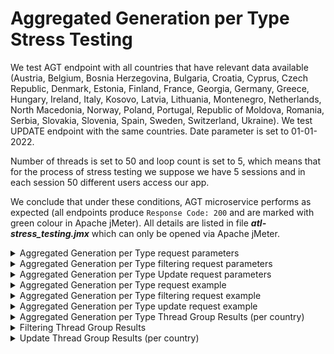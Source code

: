 # Aggregated Generation per Type Stress Testing

We test AGT endpoint with all countries that have relevant data available (Austria, Belgium, Bosnia Herzegovina, Bulgaria, Croatia, Cyprus, Czech Republic, Denmark, Estonia, Finland, France, Georgia, Germany, Greece, Hungary, Ireland, Italy, Kosovo, Latvia, Lithuania, Montenegro, Netherlands, North Macedonia, Norway, Poland, Portugal, Republic of Moldova, Romania, Serbia, Slovakia, Slovenia, Spain, Sweden, Switzerland, Ukraine). We test UPDATE endpoint with the same countries. Date parameter is set to 01-01-2022.

Number of threads is set to 50 and loop count is set to 5, which means that for the process of stress testing we suppose we have 5 sessions and in each session 50 different users access our app.

We conclude that under these conditions, AGT microservice performs as expected (all endpoints produce ``Response Code: 200`` and are marked with green colour in Apache jMeter). All details are listed in file ***atl-stress_testing.jmx*** which can only be opened via Apache jMeter.

<details>
  <summary>
    Aggregated Generation per Type request parameters
  </summary>
  <p>
    <img src="https://user-images.githubusercontent.com/94307935/177054434-a1212cea-efea-4e1e-89ed-5d37e1067712.png">
  </p>
 </details>
 
 <details>
  <summary>
    Aggregated Generation per Type filtering request parameters
  </summary>
  <p>
    <img src="https://user-images.githubusercontent.com/94307935/177054381-e58735a2-7f44-473d-8562-929d921c8297.png">
  </p>
 </details>
 
  <details>
  <summary>
    Aggregated Generation per Type Update request parameters
  </summary>
  <p>
    <img src="https://user-images.githubusercontent.com/94307935/177054407-dd08c3af-9b2f-4a3d-8b8f-13f41294af7c.png">
  </p>
 </details>
 
<details>
  <summary>
    Aggregated Generation per Type request example
  </summary>
  <p>
    <img src="https://user-images.githubusercontent.com/94307935/177054082-96350851-51d9-42cb-ae36-83643d6a8de7.png">
  </p>
</details>
 
<details>
  <summary>
    Aggregated Generation per Type filtering request example
  </summary>
  <p>
    <img src="https://user-images.githubusercontent.com/94307935/177054493-b3945fd1-bb6d-4883-82f8-44b7ffae7644.png">
    <img src="https://user-images.githubusercontent.com/94307935/177054556-ee35a93a-e47f-404e-9fa7-8fc14f765351.png">
  </p>
</details>
 
<details>
  <summary>
    Aggregated Generation per Type update request example
  </summary>
  <p>
    <img src="https://user-images.githubusercontent.com/94307935/177054576-7fc711aa-be35-401c-aac8-a248cbff8015.png">
  </p>
</details>
 
<details>
  <summary>
    Aggregated Generation per Type Thread Group Results (per country)
  </summary>
  <p>
    <details>
      <summary>
        Austria
      </summary>
      <p>
        <img src="https://user-images.githubusercontent.com/94307935/177145310-313fc21a-c87c-4e4f-bf98-278e5ae9fa00.png">
        <img src="https://user-images.githubusercontent.com/94307935/177145398-1ff0265f-6b4e-49fc-ac39-4a2ab0e0a5e6.png">
        <img src="https://user-images.githubusercontent.com/94307935/177145468-780b6d0e-11fb-494f-b40e-f72fb17b0c06.png">
      </p>
    </details>
    <details>
      <summary>
        Belgium
      </summary>
      <p>
        <img src="https://user-images.githubusercontent.com/94307935/177145540-d7f7f1d3-544a-41cf-80b1-8c0564790f8d.png">
      </p>
    </details>
    <details>
      <summary>
        Bosnia Herzegovina
      </summary>
      <p>
        <img src="https://user-images.githubusercontent.com/94307935/177145640-3374a901-0ef0-4219-a641-826392bcfd84.png">
      </p>
    </details>
    <details>
      <summary>
        Bulgaria
      </summary>
      <p>
        <img src="https://user-images.githubusercontent.com/94307935/177145700-e112c003-a7ec-461f-b762-b810b99e3c8c.png">
      </p>
    </details>
    <details>
      <summary>
        Croatia
      </summary>
      <p>
        <img src="https://user-images.githubusercontent.com/94307935/177145788-7301f732-ec3d-4f2c-80b8-a3efbba8af5c.png">
      </p>
    </details>
    <details>
      <summary>
        Cyprus
      </summary>
      <p>
        <img src="https://user-images.githubusercontent.com/94307935/177145904-33790f24-4460-4a42-af9e-dab57fa621d3.png">
      </p>
    </details>
    <details>
      <summary>
        Czech Republic
      </summary>
      <p>
        <img src="https://user-images.githubusercontent.com/94307935/177145993-3b6ac21a-9d48-49e7-bb30-d3785777aa01.png">
      </p>
    </details>
    <details>
      <summary>
        Denmark
      </summary>
      <p>
        <img src="https://user-images.githubusercontent.com/94307935/177146060-ed3895f9-c503-4f72-a96a-3c3c461b6f54.png">
      </p>
    </details>
    <details>
      <summary>
        Estonia
      </summary>
      <p>
        <img src="https://user-images.githubusercontent.com/94307935/177146135-9a6174ee-44e1-4d79-ac0b-43e614568f75.png">
      </p>
    </details>
    <details>
      <summary>
        Finland
      </summary>
      <p>
        <img src="https://user-images.githubusercontent.com/94307935/177146211-03e6a2ab-dd62-41e4-8923-1d081c247ea6.png">
      </p>
    </details>
    <details>
      <summary>
        France
      </summary>
      <p>
        <img src="https://user-images.githubusercontent.com/94307935/177146267-ceb1680d-1572-41c9-9d68-923efd10d6bc.png">
      </p>
    </details>
    <details>
      <summary>
        Georgia
      </summary>
      <p>
        <img src="https://user-images.githubusercontent.com/94307935/177146331-9f94ee7e-411c-4695-81ce-1dd5c279eb92.png">
      </p>
    </details>
    <details>
      <summary>
        Germany
      </summary>
      <p>
        <img src="https://user-images.githubusercontent.com/94307935/177146419-f3277ed6-056d-47ab-8303-28fefd81948d.png">
      </p>
    </details>
    <details>
      <summary>
        Greece
      </summary>
      <p>
        <img src="https://user-images.githubusercontent.com/94307935/177146486-bd724595-5a0d-49bc-8f9a-b96a37c35ba5.png">
      </p>
    </details>
    <details>
      <summary>
        Hungary
      </summary>
      <p>
        <img src="https://user-images.githubusercontent.com/94307935/177146555-5f5129b3-a24d-4d37-b509-aca59de8017d.png">
      </p>
    </details>
    <details>
      <summary>
        Ireland
      </summary>
      <p>
        <img src="https://user-images.githubusercontent.com/94307935/177146623-561fe68e-347a-4067-933b-efa285286b7a.png">
      </p>
    </details>
    <details>
      <summary>
        Italy
      </summary>
      <p>
        <img src="https://user-images.githubusercontent.com/94307935/177146700-ab564c0e-ae5b-43ee-8243-a5a0bf5c8091.png">
      </p>
    </details>
    <details>
      <summary>
        Kosovo
      </summary>
      <p>
        <img src="https://user-images.githubusercontent.com/94307935/177146752-63826d21-6668-4499-8092-f60850ee37c0.png">
      </p>
    </details>
    <details>
      <summary>
        Latvia
      </summary>
      <p>
        <img src="https://user-images.githubusercontent.com/94307935/177146825-abc70bad-eede-4a61-954e-df3f2b73a273.png">
      </p>
    </details>
    <details>
      <summary>
        Lithuania
      </summary>
      <p>
        <img src="https://user-images.githubusercontent.com/94307935/177146896-930fbbe9-ad5a-4c50-92b4-fae1dd7f3ace.png">
      </p>
    </details>
    <details>
      <summary>
        Montenegro
      </summary>
      <p>
        <img src="https://user-images.githubusercontent.com/94307935/177146957-cbd59e2b-1ba7-4f04-8a59-b5e5cc9f8342.png">
      </p>
    </details>
    <details>
      <summary>
        Netherlands
      </summary>
      <p>
        <img src="https://user-images.githubusercontent.com/94307935/177147020-f2a0b74d-bf7c-4a89-8ade-eecbf6492a5c.png">
      </p>
    </details>
    <details>
      <summary>
        North Macedonia
      </summary>
      <p>
        <img src="https://user-images.githubusercontent.com/94307935/177147240-eb1a519d-49ff-46a4-8dcd-c58d6dfb0759.png">
      </p>
    </details>
    <details>
      <summary>
        Norway
      </summary>
      <p>
        <img src="https://user-images.githubusercontent.com/94307935/177147306-cd46e7f5-778a-4b0d-8771-8d9215a45b65.png">
      </p>
    </details>
    <details>
      <summary>
        Poland
      </summary>
      <p>
        <img src="https://user-images.githubusercontent.com/94307935/177147360-29ed40f4-ee13-4856-89cb-a03a96624315.png">
      </p>
    </details>
    <details>
      <summary>
        Portugal
      </summary>
      <p>
        <img src="https://user-images.githubusercontent.com/94307935/177147430-955f97df-739f-4263-9665-be380b8cb40d.png">
      </p>
    </details>
    <details>
      <summary>
        Republic of Moldova
      </summary>
      <p>
        <img src="https://user-images.githubusercontent.com/94307935/177147506-769d01b7-0a07-4479-b99c-5bba5e605e59.png">
      </p>
    </details>
    <details>
      <summary>
        Romania
      </summary>
      <p>
        <img src="https://user-images.githubusercontent.com/94307935/177147586-0b5a5dc1-2aa0-4eac-a590-c033fb3b6662.png">
      </p>
    </details>
    <details>
      <summary>
        Serbia
      </summary>
      <p>
        <img src="https://user-images.githubusercontent.com/94307935/177147660-63160448-182d-43c0-8b35-ef2b025f5eef.png">
      </p>
    </details>
    <details>
      <summary>
        Slovakia
      </summary>
      <p>
        <img src="https://user-images.githubusercontent.com/94307935/177147741-64b3ede8-c7a3-4fb6-abc8-08618436e9f7.png">
      </p>
    </details>
    <details>
      <summary>
        Slovenia
      </summary>
      <p>
        <img src="https://user-images.githubusercontent.com/94307935/177147816-19fbff97-eaf5-4467-b1fb-2ed2b512c497.png">
      </p>
    </details>
    <details>
      <summary>
        Spain
      </summary>
      <p>
        <img src="https://user-images.githubusercontent.com/94307935/177147871-c4a9abac-1f64-46e0-b26d-8b4ffe36b358.png">
      </p>
    </details>
    <details>
      <summary>
        Sweden
      </summary>
      <p>
        <img src="https://user-images.githubusercontent.com/94307935/177147946-bc40b465-a055-47bc-bfd4-d89d83a81652.png">
      </p>
    </details>
    <details>
      <summary>
        Switzerland
      </summary>
      <p>
        <img src="https://user-images.githubusercontent.com/94307935/177148005-6dfd24e2-db23-4d5e-8082-29af3fbf9c06.png">
      </p>
    </details>
    <details>
      <summary>
        Ukraine
      </summary>
      <p>
        <img src="https://user-images.githubusercontent.com/94307935/177148073-e03b7004-1d8d-4c7c-a619-095915a3fd04.png">
      </p>
    </details>
  </p>
</details>

<details>
  <summary>
    Filtering Thread Group Results
  </summary>
  <p>
    <img src="https://user-images.githubusercontent.com/94307935/177149127-659a7a5d-8559-44e4-89dc-28a34a2072a3.png">
    <img src="https://user-images.githubusercontent.com/94307935/177149218-a5bd5719-eb81-4bae-9874-8ff546ea745f.png">
    <img src="https://user-images.githubusercontent.com/94307935/177149265-d9f2978a-113e-4a10-b8bd-535f47231ae8.png">
    <img src="https://user-images.githubusercontent.com/94307935/177149368-464a930b-01ce-4aba-99e9-adbfb03efa23.png">
    <img src="https://user-images.githubusercontent.com/94307935/177149435-798f89de-0e98-4251-8483-7375f14bdf0a.png">
    <img src="https://user-images.githubusercontent.com/94307935/177149503-e895b695-b454-4e34-adfa-72f62e46df8d.png">
  </p>
</details>

<details>
  <summary>
    Update Thread Group Results (per country)
  </summary>
  <p>
    <details>
      <summary>
        Austria
      </summary>
      <p>
        <img src="https://user-images.githubusercontent.com/94307935/177149697-611b4f8d-8a77-45d9-a43e-89dbb5c7743e.png">
        <img src="https://user-images.githubusercontent.com/94307935/177149778-3df24742-c5ef-4a7f-a1a8-7ce71661f095.png">
        <img src="https://user-images.githubusercontent.com/94307935/177149844-5cdc2476-1602-486a-ad82-8396d47fb1da.png">
      </p>
    </details>
    <details>
      <summary>
        Belgium
      </summary>
      <p>
        <img src="https://user-images.githubusercontent.com/94307935/177149922-b9e7d4b4-2b01-40fa-8ecd-00b7a333f4c2.png">
      </p>
    </details>
    <details>
      <summary>
        Bosnia Herzegovina
      </summary>
      <p>
        <img src="https://user-images.githubusercontent.com/94307935/177149999-15a9d016-5af8-4a7a-b9af-653f29ac9bd5.png">
      </p>
    </details>
    <details>
      <summary>
        Bulgaria
      </summary>
      <p>
        <img src="https://user-images.githubusercontent.com/94307935/177150069-3a324e39-e755-4601-ab44-275ebc0cdfef.png">
      </p>
    </details>
    <details>
      <summary>
        Croatia
      </summary>
      <p>
        <img src="https://user-images.githubusercontent.com/94307935/177150160-f0b27454-1807-4e53-ab86-1268d9cd9623.png">
      </p>
    </details>
    <details>
      <summary>
        Cyprus
      </summary>
      <p>
        <img src="https://user-images.githubusercontent.com/94307935/177150240-2715a8eb-89f6-498d-8349-5c07721aca74.png">
      </p>
    </details>
    <details>
      <summary>
        Czech Republic
      </summary>
      <p>
        <img src="https://user-images.githubusercontent.com/94307935/177150297-3c520b57-cca4-4e24-a5c3-7bda605920b3.png">
      </p>
    </details>
    <details>
      <summary>
        Denmark
      </summary>
      <p>
        <img src="https://user-images.githubusercontent.com/94307935/177150373-4fd6b281-7f69-412e-8b48-ddb70e2cd228.png">
      </p>
    </details>
    <details>
      <summary>
        Estonia
      </summary>
      <p>
        <img src="https://user-images.githubusercontent.com/94307935/177150431-2e70f0f5-a3ec-4e47-ad77-1b546d69d5d5.png">
      </p>
    </details>
    <details>
      <summary>
        Finland
      </summary>
      <p>
        <img src="https://user-images.githubusercontent.com/94307935/177150498-928e4a25-7526-4824-9ba9-d8944a0030f6.png">
      </p>
    </details>
    <details>
      <summary>
        France
      </summary>
      <p>
        <img src="https://user-images.githubusercontent.com/94307935/177150565-767542f8-3980-40ee-8ea4-12bd4181e0e8.png">
      </p>
    </details>
    <details>
      <summary>
        Georgia
      </summary>
      <p>
        <img src="https://user-images.githubusercontent.com/94307935/177150632-2682dcd2-1389-4d1b-a9ce-87b8d225a945.png">
      </p>
    </details>
    <details>
      <summary>
        Germany
      </summary>
      <p>
        <img src="https://user-images.githubusercontent.com/94307935/177150719-8e927dad-9042-4450-9006-74df52b6ca6d.png">
      </p>
    </details>
    <details>
      <summary>
        Greece
      </summary>
      <p>
        <img src="https://user-images.githubusercontent.com/94307935/177150787-90f59a65-c4db-4afb-a365-d7c714bb3bf1.png">
      </p>
    </details>
    <details>
      <summary>
        Hungary
      </summary>
      <p>
        <img src="https://user-images.githubusercontent.com/94307935/177150875-54752b6f-7a8e-4ca6-905c-c48cb6efda50.png">
      </p>
    </details>
    <details>
      <summary>
        Ireland
      </summary>
      <p>
        <img src="https://user-images.githubusercontent.com/94307935/177150946-5f88ede5-a8f7-434f-b3db-5cd7fa19bd06.png">
      </p>
    </details>
    <details>
      <summary>
        Italy
      </summary>
      <p>
        <img src="https://user-images.githubusercontent.com/94307935/177151011-72b6f255-7aa2-4671-afde-039d169339f7.png">
      </p>
    </details>
    <details>
      <summary>
        Kosovo
      </summary>
      <p>
        <img src="https://user-images.githubusercontent.com/94307935/177151081-7498664b-f000-42f8-98c9-e177731b508e.png">
      </p>
    </details>
    <details>
      <summary>
        Latvia
      </summary>
      <p>
        <img src="https://user-images.githubusercontent.com/94307935/177151142-0bb3ddd5-cdf1-4f43-ac09-b3e668d77601.png">
      </p>
    </details>
    <details>
      <summary>
        Lithuania
      </summary>
      <p>
        <img src="https://user-images.githubusercontent.com/94307935/177151234-d6ac39f0-7cfb-4e44-934a-0bfa86a5edd2.png">
      </p>
    </details>
    <details>
      <summary>
        Montenegro
      </summary>
      <p>
        <img src="https://user-images.githubusercontent.com/94307935/177151328-a48f6c01-bd52-45fc-9237-92c1f3313478.png">
      </p>
    </details>
    <details>
      <summary>
        Netherlands
      </summary>
      <p>
        <img src="https://user-images.githubusercontent.com/94307935/177151409-76614458-5e95-4bd4-b449-fcdb9636a3d1.png">
      </p>
    </details>
    <details>
      <summary>
        North Macedonia
      </summary>
      <p>
        <img src="https://user-images.githubusercontent.com/94307935/177151484-c4a74193-832b-40de-9401-70b31c479a18.png">
      </p>
    </details>
    <details>
      <summary>
        Norway
      </summary>
      <p>
        <img src="https://user-images.githubusercontent.com/94307935/177151567-8e2398a2-22c0-4aa9-8fca-419a5ca344a3.png">
      </p>
    </details>
    <details>
      <summary>
        Poland
      </summary>
      <p>
        <img src="https://user-images.githubusercontent.com/94307935/177152321-3cae7bc3-903e-40c8-9d46-9634e53cfef0.png">
      </p>
    </details>
    <details>
      <summary>
        Portugal
      </summary>
      <p>
        <img src="https://user-images.githubusercontent.com/94307935/177152398-ef2b8ebc-b2a2-4e71-900c-64c39656a584.png">
      </p>
    </details>
    <details>
      <summary>
        Republic of Moldova
      </summary>
      <p>
        <img src="https://user-images.githubusercontent.com/94307935/177152504-30a3667c-670c-4317-9504-b9a6e9abb14b.png">
      </p>
    </details>
    <details>
      <summary>
        Romania
      </summary>
      <p>
        <img src="https://user-images.githubusercontent.com/94307935/177152581-f30e9468-b225-4847-b865-7adc46fe5c38.png">
      </p>
    </details>
    <details>
      <summary>
        Serbia
      </summary>
      <p>
        <img src="https://user-images.githubusercontent.com/94307935/177152648-8fb81a2b-dd22-40ba-9def-bf793c113ba3.png">
      </p>
    </details>
    <details>
      <summary>
        Slovakia
      </summary>
      <p>
        <img src="https://user-images.githubusercontent.com/94307935/177152725-9256ba17-b45b-4643-8f95-9a54bceb7022.png">
      </p>
    </details>
    <details>
      <summary>
        Slovenia
      </summary>
      <p>
        <img src="https://user-images.githubusercontent.com/94307935/177152808-a12c9b6c-77fb-4097-ac69-1388ce6645f3.png">
      </p>
    </details>
    <details>
      <summary>
        Spain
      </summary>
      <p>
        <img src="https://user-images.githubusercontent.com/94307935/177152900-2b923f7f-4ff4-4c5b-91ee-834661562252.png">
      </p>
    </details>
    <details>
      <summary>
        Sweden
      </summary>
      <p>
        <img src="https://user-images.githubusercontent.com/94307935/177152972-fc48d739-1380-4d12-ac65-812690fbaea6.png">
      </p>
    </details>
    <details>
      <summary>
        Switzerland
      </summary>
      <p>
        <img src="https://user-images.githubusercontent.com/94307935/177153041-b91f0af7-b853-461a-8fa4-d4fbfa042498.png">
      </p>
    </details>
    <details>
      <summary>
        Ukraine
      </summary>
      <p>
        <img src="https://user-images.githubusercontent.com/94307935/177153112-f584c983-e473-4208-a359-724c987f5a5a.png">
      </p>
    </details>
  </p>
</details>
